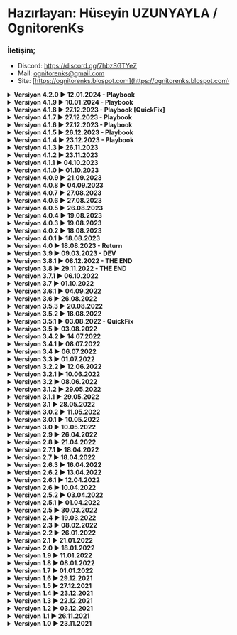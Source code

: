 #  Hazırlayan: Hüseyin UZUNYAYLA / OgnitorenKs
###  İletişim;
-   Discord: https://discord.gg/7hbzSGTYeZ
-   Mail: ognitorenks@gmail.com
-   Site: [https://ognitorenks.blospot.com](https://ognitorenks.blospot.com)

</details><details><B><summary> Versiyon 4.2.0 ►  12.01.2024 - Playbook</B></summary>

	• Playbook bölümünde yapılan değişiklikler;
		• Playbook sistem temizliği komutlarına eklemeler yapıldı. Dizin hataları giderildi
		• Edge bölümüne temizlik işlemi için yeni komutlar eklendi.
		• Winget ile uygulama yükleme komutlarındaki varsayılan uygulama komutları düzenlendi.
	• Dosya ve klasör silme komutları düzenlendi.

</details><details><B><summary> Versiyon 4.1.9 ►  10.01.2024 - Playbook</B></summary>
	
	• Playbook bölümünde yapılan değişiklikler;
		• "Optimization_Setting_13_" bölümüne hızlı başlatmayı kapatması için powercfg komutu eklendi.
		• "Explorer_Setting_31_" ayarı eklendi. Bu ayar ile temayı koyu moda alabileceksiniz.
		• "Explorer_Setting_32_" ayarı eklendi. Bu ayar ile temayı açık moda alabileceksiniz.
		• "Explorer_Setting_33_" ayarı eklendi. Başlangıç ve görev çubuğunda vurgu rengini göster ayarını aktifleştirir.
		• "Explorer_Setting_21_" bölümündeki gereksiz regedit kayıtları kaldırıldı.
		• "Performance_Edit" başlığı "Playbook_Manager" olarak değiştirildi.
		• Uygulama kaldırma komutlarına tüm kullanıcıladan sil parametresi eklendi.
		• Sistem adı değiştirme seçeneği eklendi.
		• Devmainview ile aygıt yöneticisi üzerinden düzenleme yapma seçeneği eklendi.
		• Onedrive bölümüne yeni reg kayıtları eklendi.
		• Özel güç ayarı ve duvar kağıdı değiştirme bölümü eklendi.
		• Sistem bileşeni olarak düzenlenmiş uygulamaları kaldırma seçeneği eklendi. [Uzman kullanıcılar için]
		• Edge silme komutlarında edgewebview2 silen komutlar kaldırıldı. İki bölüm tamamen ayrıldı.
		• Playbook işlemi sonrası ilk yeniden başlatmada yapılması gereken sistem temizleme işlemi otomatik hale getirildi.
		• Playbook kalıp okuma bölümü optimize edildi. Hatalar giderildi.
	• Toolbox güncelleme sisteminde yapılan değişiklikler;
		• Playbook kalıpları için harici bir güncelleme sistemi oluşturuldu.
	• "Uygulama yükleyici" bölümünde yapılan değişiklikler;
		• "All in One Runtimes" bölümünde Desktop Runtime 6.0 sürümü çıkarıldı. 8.0 sürümü eklendi.
			• Bundan sonra güncel sürüm ve bir alt sürümü yüklenecektir. Şuan 8/7 sürümleri yüklenmektedir.


</details><details><B><summary> Versiyon 4.1.8 ►  27.12.2023 - Playbook [QuickFix]</B></summary>

	• Playbook "Uyarılar ve yönlendirmeler" bölümünde işlemi kabul etmediğinizde devam etmesine neden olan sorgulama hatası giderildi. Ek önlemler eklendi

</details><details><B><summary> Versiyon 4.1.7 ►  27.12.2023 - Playbook</B></summary>

	• Playbook kalıp seçme bölümü ekran genişliği azaltıldı.
	• Deli_Petro06 ve Speyda_readyOS kalıpları entegre edildi.

</details><details><B><summary> Versiyon 4.1.6 ►  27.12.2023 - Playbook</B></summary>

	• "Sistem optimizasyonu [Playbook]" bölümündeki değişiklikler;
		• Taskbar_Settings_10/11 bölümündeki veri karışıklığı hatası giderildi.
		• Edge kaldırma komutuna yeni reg kaydı eklendi.
		• Uygulama kaldırma bölümündeki powershell optimizasyon komutlarında yaşanan sorun giderildi.

</details><details><B><summary> Versiyon 4.1.5 ►  26.12.2023 - Playbook</B></summary>

	• "Sistem optimizasyonu [Playbook]" bölümündeki değişiklikler;
		• Regedit komutları optimize edildi. 
		• Kalıp seçme bölümünde ana menüye dönüş seçeneği eklendi.
		• Svchost optimizasyon hatası giderildi.
		• Uygulama kaldırma hatası giderildi.
		• Kalıp okuma bölümündeki ön kontrol komutu kaldırıldı.
		• Edge kaldırma komutlarına yeni komutlar eklendi.
		• Bileşen yükleme bölümü ilk işlem olarak düzenlendi.
		• Görev çubuğu arama simgesini gizleme bölümü güncel sürümlere göre düzenlendi.
		• Uygulama kaldırma bölümündeki kodlar optimize edildi.
		• Bileşen silme bölümündeki kısmi çalışma sorunu giderildi.

</details><details><B><summary> Versiyon 4.1.4 ►  23.12.2023 - Playbook</B></summary>

	• "Sistem optimizasyonu [Playbook]" bölümündeki değişiklikler;
		• Tüm ayarlar yönetilebilir hale getirildi.
		• Ayarlar çeşitlendirildi.
		• Kalıp seçme ayarı eklendi.
	• Servis açma/kapatma komutları düzenlendi. Daha düzenli hale getirildi.
	• Winget indirme sistemindeki varsa eski sürümleri kaldırıp yükle parametresi kaldırıldı. Programların altyapıları genel olarak uymadığı için sorun çıkarabiliyor.
	• "___HANGAR___" başlığı altındaki yer alan işlevsel başlıklar düzenli hale getirildi. Yorum satırları arttırıldı.
		

</details><details><B><summary> Versiyon 4.1.3 ►  26.11.2023</B></summary>

	• "Hizmet Yönetimi" bölümündeki değişiklikler;
		• Wifi hizmet grubu çalışma değerleri güncellendi.
		• Hizmetleri aç/kapat yapmayı sağlayan kodlar optimize edildi. Döngü hatası giderildi.
			• Sc config komutlarına ek olarak regedit üzerinden açıp kapatmayı sağlayacak komutlar eklendi.
	• "Sistem optimizasyonu [Playbook]" bölümündeki değişiklikler;
		• Yeni mouse simgesini yükleme opsiyonel hale getirildi. Playbook.ini dosyası üzerinden kullanıcı yükleyip yüklememe durumunu ayarlayabilecek.
	• "Sistem Hakkında" bölümündeki değişiklikler;
		• DDR5 ram tip numarası eklendi.
	
</details><details><B><summary> Versiyon 4.1.2 ►  23.11.2023</B></summary>

	• "Sistem temizliği" bölümüne '%LocalAppData%' dizininde yer alan 'tw-' isimli boş klasörleri silme komutu eklendi.
	• "Hizmet Yönetimi" bölümü kontrol kodları revize edildi.
		• Hizmet gruplarını; (Kaldırılmış: Kırmızı renk █) │ (Açık: Yeşil renk♦) │ (Kapalı: Gri renk █ │ (Kısmen açık/kapalı hizmet var= Açık Mavi renk ♦) │ (Kısmen Açık/Eksik hizmet var= Kırmızı renk ♦) │ (Kısmen Açık/Eksik ve Kapalı hizmet var= Mor Renk ♦)
		• Sistem geri yükleme hizmet olarak kapatma bölümü eklendi.
	• İnternet kontrol adresleri azaltıldı.
	• İngilizce dil bölümünde iyileştirmeler yapıldı. 
	

</details><details><B><summary> Versiyon 4.1.1 ►  04.10.2023</B></summary>

	• Sistem optimizasyonu [Playbook] bölümünde düzenlemeler yapıldı. 

</details><details><B><summary> Versiyon 4.1.0 ►  01.10.2023</B></summary>

	• 'Hizmetleri Yönet' bölümüne yeni açıklayıcı bilgiler eklendi.
	• "Sistem optimizasyonu [Playbook]" bölümüne seçmeli ayarlar eklendi. Artık işlem öncesi belli başlı ayarları seçip işleme devam edebilirsiniz.
		• Ayrıca bazı hatalar giderildi. Birkaç basit ekleme ile optimizasyon arttırıldı.
	• "Uygulama yükleyici" bölümünde Winget ile uygulamaları toplu güncelleme komutunda eski sürümleri sil parametresi kaldırıldı. Uygulamaların altyapısı bu parametreye uygun değil.
	

</details><details><B><summary> Versiyon 4.0.9 ►  21.09.2023</B></summary>

	• İngilizce dil dosyasında iyileştirmeler yapıldı.
	• "Windows-Market onar" bölümünde düzenleme yapıldı.
	• "Sistem optimizasyonu [Playbook]" bölümünde düzenlemeler yapıldı.
		• Market uygulamalarını kaldırırken temel programları silmeyecek şekilde düzenlendi.
		• Uyarı ekranı sadeleştirildi. Sistem düzenlemesi hakkında bilgilendirme ve yönlendirmeler eklendi.
		• İlk onaydan sonra ikinci bir uyarı ekranı daha eklendi. Uyarı ekranını mutlaka okuyun. 
		• Sistem üzerinde yapılan değişikliklerde düzenleme yapıldı. Güncelleme bölümü optimize edildi. Hatalı komutlar düzeltildi.
	
</details><details><B><summary> Versiyon 4.0.8 ►  04.09.2023</B></summary>

	• Uygulama yükleyici bölümündeki internet kontrol bölümüne bilgi mesajı eklendi. Artık internet bağlantısı olmadığı durumlar için bilgi mesajı verip ana menüye dönecek.
	• Playbook bölümündeki bazı regedit komutları düzenlendi. 
	• Toolbox artık Win10-11 tüm sürümlerde çalışabilecek. Sınırlamalar kaldırıldı.

</details><details><B><summary> Versiyon 4.0.7 ►  27.08.2023</B></summary>

	• "Uygulama yükleyici" bölümünde çoklu seçimde "All in One Runtimes" seçiminden sonra oluşan bilgilendirme mesajındaki hata giderildi.
	• "Sistem hakkında" bölümüne Windows yönetim araçlarından alınan verilerden hata payı olabileğiyle ilgili bilgilendirici metin eklendi.
		• "Sistem hakkında" bölümünden ana menüye dönüşte silinen log kayıtlarından kaynaklı hatalı bilgilendirme mesaj sorunu giderildi.

</details><details><B><summary> Versiyon 4.0.6 ►  27.08.2023</B></summary>

	• Sistem temizleyici bölümüne olay günlüğü temizleme komutları eklendi.
	• İlk açılıştaki komut ekranında boş siyah ekran görünmemesi için OgnitorenKs Toolbox yazısı eklendi.

</details><details><B><summary> Versiyon 4.0.5 ►  26.08.2023</B></summary>

	• 7-Zip kurulum hatası giderildi. (Yapımcısı Winget sistemine eklediği kurulum setupta programfiles içine 7-Zip klasörü açamıyormuş)
	• Uygulama yükleyici bölümüne Microsoft Store ile Uygulama yükleyiciyi güncelleyin uyarısı ekledim. Ayrıca 80 numaralı işlem ile Microsoft Store'un güncelleme ekranını açmasını sağladım.
	• Varsayılan uygulama ekleme bölümündeki eksik kod hatası giderildi.
	• Uygulama yükleyici bölümüne 'PortMaster' uygulaması eklendi.

</details><details><B><summary> Versiyon 4.0.4 ►  19.08.2023</B></summary>

	• "Lisans-Kullanıcı yönetimi" bölümü ana menüye dönüşteki işlem başarılı mesajının çıkması engellendi.
	• 22H2 altı sürümlerde Toolbox'ın açılma sorunu giderildi.

</details><details><B><summary> Versiyon 4.0.3 ►  19.08.2023</B></summary>

	• Ana menü içinde yer alan X işlemli kapatma işlevi aktifleştirildi.
	• İngilizce dil desteği yeniden eklendi.
	• Sistem varsayılan dilinden toolbox dili otomatik seçilecek şekilde düzenlendi. 
	• Dil seçeneğini manuel değiştirmek için Ana menüye "Dil değiştirme" bölümü eklendi.

</details><details><B><summary> Versiyon 4.0.2 ►  18.08.2023</B></summary>

	• "Sistem hakkında" bölümünde yer alan Monitör bilgileri kaldırılmıştır. Hatalar giderildikten sonra yeniden eklenecektir.

</details><details><B><summary> Versiyon 4.0.1 ►  18.08.2023</B></summary>

	• "Sistem optimizasyonu" bölümüne Edge silme işlemi için yeni komutlar eklendi.
	• Hizmet yönetimi bölümündeki kod hatası giderildi.

</details><details><B><summary> Versiyon 4.0 ►  18.08.2023 - Return</B></summary>

	• Toolbox tamamen yeniden yazıldı. Bütün bölümleri optimize edildi.
	• Uygulama indirme listesi güncellendi. Uygulamaları tek tıkla güncelleme işlemi eklendi.
	• Hizmetleri yönet bölümünden hizmetler dışında işlemler kaldırıldı.
	• Kaldırılan bileşenler bölümü "Özellik yönetimi" bölümünde yalnızca silme komutu uygulayacak şekilde düzenlendi.
	• "PC zaman ayarları kapat" bölümü basitleştirildi.
	• "Appx - Güncelleme yükleyici" bölümü işlevselliğini kaybettiği için kaldırıldı.
	• SHA-256 karşılaştırıcı kaldırıldı. Blogspot sayfasında gelişmiş farklı bir uygulama olarak yeniden paylaşılacak.
	• "Fat32 to NTFS" bölümü çok kullanışlı olmadığı için kaldırıldı. Blogspot sayfasında konusu ve basit bir aracı paylaşılacak.
	• "Sistem hakkında" bölümü daha okunaklı ve derli toplu hale getirildi.
	• "Kayıtlı WiFi bilgileri" bölümüne bilgi bulunamadı mesajı eklendi.
	• Ping ölçer bölümüne yeni DNS adresleri eklendi.
	• İnternet kontrol komutları yeniden eklendi. Artık hata vermeyecek şekilde düzenlendi.
	• Son zamanlarda popüler olan Playbook trendini kaçırmamak için "Güncelleme sonrası temizlik" bölümü kurulu Stock Win10/11 sistemi OgnitorenKs Performans sistem yapmak için geliştirildi ve düzenlendi.
	• "Windows - Market onar" bölümüne eklemeler yapıldı.
	• "Genel temizlik" bölümü "Sistem temizliği" olarak yeniden adlandırılıp içeriği geliştirildi.
	• "Görev çubuğu özelleştirme" bölümü kaldırıldı. Hatalara neden oluyordu. Çok kullanışlı değildi.
	• "İşlem önceliği" bölümü kaldırıldı. Fazla etkili bir ayar değildi. Blogspot üzerinden ayrı bir konu ve aracı paylaşılacak.
	• Chocolatey indirme sisteminden kaldırıldı. Artık yalnızca Winget indirme sistemi kullanılacak.
	• Win10/11 22H2 sistemlerde çalışacak şekilde düzenlendi.
	• Türkçe karakter tespit kodları optimize edildi.
	• "Temizle ve kapat" bölümü yalnızca "Kapat" olarak yeniden adlandırıldı.
	• Yönetici yetkisi almak için artık Powershell kullanılacak. NSudo yalnızca TrustedInstaller ve yönetici yetkisi olmadan işlem yapılması gereken yerlerde kullanılacak.
	• Güncelleme komutları optimize edildi. Günlük 1 güncelleme sınırı kaldırıldı.
	• "All in One Runtimes" bölümü optimize edilip güncellendi.
	• 7-zip ve Jpegview gibi programlar kurulurken varsayılan olarak ayarlanacak şekilde düzenlendi.

</details><details><B><summary> Versiyon 3.9 ►  09.03.2023 - DEV</B></summary>

	• Toolbox yeniden yazılmaya başlandı.
	• Detaylı hizmet yönetimi bölümü oluşturuldu.
	• İndirme işlemleri ağırlıklı olarak Chocolatey'e üzerine aktarıldı.

</details><details><B><summary> Versiyon 3.8.1 ►  08.12.2022 - THE END</B></summary>

	• Genel olarak son düzenlemeler yapılıp, bir kaç bug giderildi.

</details><details><B><summary> Versiyon 3.8 ►  29.11.2022 - THE END</B></summary>

	• Çoklu dil desteği için altyapı oluşturuldu.
		• Dil seçimini sistem açılışınd otomatik yapmaktadır. Açıldıktan sonra bu "Dil ayarları" bölümünden değiştirilebilir.
	• Araçlar katılımsız bölümü kaldırıldı.
	• Online katılımsız bölümünden oyunlar kaldırıldı. Yeni programlar eklenerek daha düzenli hale getirildi.
	• İndirme sistemi Winget ve Chocolatey olarak düzenlendi. İndirme sistemleri arasında geçiş kaldırıldı.
		• Sistem içinde Microsoft Store ve Uygulama yükleyici (DesktopAppInstaller) olmadığında indirme bölümü çalışmayacak.
	• Toolbox loglama özelliği kaldırıldı.
	• Windows Editör bölümü kaldırıldı. Builder aracıyla farklı bir çalışma olarak düzenlenecek.
	• İnternet kontrol bölümleri kaldırıldı. Bazı sistemlerde anlamsız hatalara neden oluyordu.
	• Klasör yolunda Türkçe karakter ve boşluk tespiti için komutlar eklendi.
	• Güncellemeler artık Toolbox'ı attığınız dizin içinde yapılacak.
	• Simge hatalarını onar bölümü "Windows - Market onar" bölümüne eklendi.
	• Kaldırılamayan uygulamalar bölümü kaldırıldı. Yalnızca Win10'da çalışıyordu.
	• Toolbox ayarları bölümü kaldırıdlı.
	• Güncelleme sonrası temizlik bölümü düzenlendi.
	• Hizmet yönetimi bölümündeki kontrol komutları düzenlendi. Olası hata mesajları önlendi. Hatasız içerik kontrol ayarları yapıldı.
	• Hizmet yönetimi bölümüne ilk açılışta yedekleme komutları eklendi.

</details><details><B><summary> Versiyon 3.7.1 ►  06.10.2022</B></summary>

	• Kaldırılamayan uygulamalar bölümünde Python komutları düzenlendi.
	• Katılımsız program / ayar ekle > klavye - mouse optimizasyonu bölümündeki kod hatası giderildi.

</details><details><B><summary> Versiyon 3.7 ►  01.10.2022</B></summary>

	• x64 sistem uyarısı eklendi.
	• Yönetici yetki uyarısı kaldırıldı. Düzenlenen komutlar ile doğrudan yönetici yetkisi alınacak.
	• Dağınık tarih verileri optimize edildi.
	• Zip dosyalarını ayıklamak için 7-zip eklendi. Yer yer Powershell ile çıkarma komutları uygulanmakta.
	• Dosya kontrol sistemi geliştirildi.
	• Toolbox oto güncelleme komutları optimize edildi.
	• Ana menü içindeki gereksiz yönlendirme mesajları kaldırıldı.
	• Lisans yönetimi bölümünde 'slmgr /ipk' komutları düzenlendi. Ana menü yönlendirme bölümüne alındı. Ayrı başlık silindi.
	• Hizmet yönetimi bölümü kodları toparlandı. Karmaşık durduğu için okunaklığını azaltmaktaydı.
	• Internet kontrol adresi Links.txt dosyası içine eklendi. Olası internet yok sorununa hızlı çözüm üretmek için bu şekilde düzenledim.
	• SHA 256 Hash karşılaştırıcı bölümünde büyük küçük harflerden kaynaklı oluşan uyumsuzluk sorunu giderildi.
	• Kullanıcı hesap yönetimi bölümündeki komutlar toparlandı.
	• Hizmet Yönetimi > Akış hizmeti bölümüne 'Kaliteli Windows Ses Deneyimi hizmeti' eklendi.
	• Hizmet Yönetimi bölümü yeniden düzenlendi. Menü genişletildi.
		• Disk birleştirme hizmeti eklendi.
		• Optimizasyon bölümü buraya eklendi.
			• Oyun Modu eklendi.
		• Özellikler bölümü eklendi
			• Paint
			• Wordpad
			• Notepad
			• Adım Kaydedici
			• Powershell-ISE
			• Matematik ifade tanıyıcı
			• Windows Media Player
			• Internet Explorer
			• Linux için altyapı
			• Net Framework 3.5
			• Net Framework 4.5
			• DirectPlay
			• CompactOs ►"Windows 10/11 Edit bölümünden taşındı"
			• Eski Fotoğraf Görüntüleyici ► "Windows 10/11 Edit bölümünden taşındı"
			• Eski Alt + Tab ► "Windows 10/11 Edit bölümünden taşındı"
			• Güncellemeleri 2050'ye ertele ► "Windows 10/11 Edit bölümünden taşındı"
		• Sağ-tık Yönetici bölümü eklendi. ► "Windows 10/11 Edit bölümündeki ilgili ayarlar buraya eklendi"
			• Sahiplik Al
			• Yönet
			• Çalıştırma Seçenekleri
			• Terminal (Win11)
			• Eski Menü (Win11)
	• PC Temizle bölümünde System32 Temp klasörü içinde '.tmp' isimli boş klasörleri silme komutu eklendi.
	• Güncelleme sonrası temizlik bölümünde Python yüklenmeme hatası giderildi.
	• 'PC Temizle' bölümü 'Genel Temizlik' olarak değiştirildi.
	• 'İnternet önbelliğini temizle', 'Genel Temizlik' bölümüne eklendi.
	• Optimizasyon bölümünde yer alan 'İşlem Önceliği' ana menüye alındı.
	• 'Kullanıcı Hesap Yönetimi' ve 'Lisans Yönetimi' tek bir başlıkta toplandı: 'Hesap ve Lisans Yönetimi'
	• Windows 10/11 Edit bölümünlerinde yer alan içeriklerin büyük kısmı 'Hizmet yönetimi' bölümüne aktarıldı.
		• Windows 10/11 Edit alanı 'Görev çubuğu yöneticisi' olarak değiştirildi.
		• Simge değiştir bölümü stabil bir çalışma düzeni göstermediği için kaldırıldı.
		• Windows 11 Edit > Taskbar Boyut ve Taskbar Konumu 22H2'de çalışmadığı için kaldırıldı.
	• Güncelleme sonrası temizlik bölümünde uygulanan regedit kayıtlarına yedekleme sistemi getirildi.
	• Renklendirme komutu tek parça haline getirildi.
	• 'Windows Editör' dosya kontrol sistemi konu başından alındı ve ilgili başlıklara eklendi.
		• 'Hyper-V / gpedit.msc ekle' bölümleri kaldırıldı.
		• İmaj topla bölümündeki Mount yol hatası giderildi.
	• Kullanıcı değişken atama bölümlerindeki kod karmaşıklığını önlemek için 'MobileValue' fonksiyonu oluşturuldu.
	• 'Windows Editör' > İmaj toplama bölümüne Powershell ve Dism ile toplama seçenekleri eklendi. 
		•Settings.ini üzerinden düzenlenecek şekilde ayarlama yapıldı.
	• Extra\UpdateAfter.bat dosyası içindeki komutları OgnitorenKs.Toolbox.bat 'UpdateAfter' bölümüne eklendi.

</details><details><B><summary> Versiyon 3.6.1 ►  04.09.2022</B></summary>

	• Performans Optimizasyonu > Nihai Performans güç seçeneği bölümünün durumunu gösteren komutdaki hata giderildi.
	• Windows Edit > Katılımsız Program / Ayar Ekle > Masaüstüne dosya ekle bölümüne dosyalarınızı ekleyeceğiniz klasör dizini açılacak şekilde ayarlandı.
		• Dosyalarınızı açılan klasör penceresinin içine attıktan sonra herhangi bir tuşlama yaparak işleme devam edecebileceksiniz.
	• Windows Edit > Katılımsız Program / Ayar Ekle > Katılmsız dosya içine sonradan chocolatey sisteminden ve offline programların nasıl ekleneceğine dair bilgi mesajları eklendi.
		• Görev Zamanlayıcı optimizasyonu
		• Animasyon efektlerini kapat
		• Yeni mouse simgesi
		• Klavye-Mouse Optimizasyonu eklendi.
	• Performans Optimizasyonu > İnternet optimizasyon, AMD - Nvidia ekran kartı optimizasyonu, Genel optimizasyon bölümleri kaldırıldı.
		• Tam olarak istenileni veremediği için bu bölümleri kaldırdım. Genel optimizasyon bölümü 'Güncelleme sonrası Temizlik' ile benzer olduğu için kaldırıldı.
	• Temizle ve kapat bölümündeki komut hatası giderildi.
	• Kaldırılamayan uygulamalar bölümünde Python Chocolatey sisteminden yüklenecek şekilde düzenlendi.
	• Uygulama ve Araç indirme bölümleri aktif indirme sistemini göstermesi için eklemeler yapıldı.
		• Hızlı değişim için Toolbox Ayarlarına yönlendirme bölümü eklendi.
	• Araç yükleme > Geforce Experience eklendi
	• Hizmetleri Yönet > Tanı ilkesi hizmeti eklendi. İçerisinde program uyumluluk hizmeti de bulunmaktadır.
	• Hizmetleri Yönet > Hızlı kullanıcı değiştir bölümüne döngü komutunda eksik parametre eklendi.
	• Windows 10/11 Edit > Gpedit.msc bölümündeki gereksiz komutlar kaldırıldı.
	• Chocolatey yedek indirme sistemi olarak ayarlandı.
	• Windows Edit > Katılımsız Program / Ayar Ekle > 'Katılımsız dosyası oluştur' bölümünde 'Start.bat' kaldırıldı.
		• Katilimsiz.bat yönetici yetki alma komutları değiştirildi.
		• Daha önceden bu bölümde katılmsız hazırlayıcı yapıp yedekleyenler yeniden düzenleme yapmalıdır.
	• "Toolbox Ayarları" bölümü "Toolbox Ayarları - İletişim" olarak düzenlendi.
		• Menü içinde iletişim ve site bölümleri sade hale getirildi.
	• Windows 10 Edit > Simge değiştir bölümünde bazı durumlarda değiştirme işleminin yapılamadığı uyarı yapıldı.
		• Bu tarz bir sorunda manuel olarak bu dosyaları değiştirmek isterseniz "Simge değiştirme konusu" eklendi.
	• Windows 10 Edit > Gpedit.msc bölümü kaldırıldı. Son güncellemelerde yükleme işleme rağmen aktif olmuyordu.
	• Kullanım deneyimini arttırmak için Sağ üstten kapatılacak şekilde düzenlenmiş bölümlere X tuşu kapat olarak eklendi.
	
</details><details><B><summary> Versiyon 3.6 ►  26.08.2022</B></summary>

	• Windows Düzenleme > 'Katılımsız Program / Ayar Ekle' bölümü eklendi.
		• Düzenleme yapacağınız imajların ilk açılış ekranına katılımsız kurulum ekleyebileceksiniz.
		• İçerisindeki programlar temel olarak ihtiyaç duyulabilecek programlardan seçilmiştir.
		• Toolbox ekle bu bölüme eklendi. Hatalar giderildi.
	• Performans Optimizasyonu > Ognitorenks Güç seçeneği kaldırıldı. 
		• Yerine Nihai performans ekle getirildi.
	• Windows Düzenleme > Menülere uyarı mesajları eklendi.
	
</details><details><B><summary> Versiyon 3.5.3 ►  20.08.2022</B></summary>

	• Toolbox, internet kontrol durumunu kapatacak ayarlama yapıldı.
		• Bazı durumlarda internet olmasına rağmen bağlantı olmadığına dair uyarı verdiği için eklendi.
	• Chocolatey ana indirme sistemi olarak tanımlandı. İlk açılışta yüklü değilse kurulum işlemini gerçekleştirecektir.
		• Chocolatey'i doğrudan varsayılan indirici olarak seçmemin sebebi olası indirme hatalarını en aza indirmektir.
		• Benim hazırladığım indirme sistemini kullanmak isteyenler toolbox ayarlarından değiştirebilir.
		• Chocolatey indirme sistemine dahil olmayan uygulamaları belirtmek için menü de yanlarına 'ø' sembolü eklendi.
	• 'Uygulama İndir' bölümüne eklenler;
		• Node.JS
		• Unity.Hub
	• Windows Düzenleme > 'OgnitorenKs Toolbox ekle' bölümü eklendi. İmaja toolbox'ı zahmetsiz bir şekilde entegre edebilirsiniz.
	• Windows Düzenleme > Program çakışmalarını önlemek için bazı işlemlerde uyarı mesajı eklendi.
	
</details><details><B><summary> Versiyon 3.5.2 ►  18.08.2022</B></summary>

	• Hizmetleri Yönet > Windows Search bölümüne yeni paramatre eklendi.
		• Ayarlar > Gelişmiş arama dizin oluşturma hatası giderildi.
	• Windows Editör bölümünün açıldığı gibi kapanmasına neden olan hata giderildi.
	• Ana menüye tarih bilgisi eklendi.
	• Discord sessiz kurulum sonrası uygulamanın açılmama hatası giderildi.
	
</details><details><B><summary> Versiyon 3.5.1 ►  03.08.2022 - QuickFix</B></summary>

	• Uygulama indir bölümündeki kapanma sorunu giderildi.
	
</details><details><B><summary> Versiyon 3.5   ►  03.08.2022</B></summary>

	• Güncelleme sonrası temizlik bölümüne yeni parametreler eklendi. EdgeWebView2 engelleme parametresi kaldırıldı.
	• PowerChoice (Güç Seçenekleri) kaldırıldı.
	• Hizmetleri Yönet > Çoklu seçim özelliği eklendi.
	• Hizmetleri Yönet > Xbox bölümünde Teslimat optimizasyonu hizmetinin kapanmama sorunu giderildi.
	• Hizmetleri Yönet > Hyper-V hizmeti kaaptılmasına rağmen açık görünmesine neden olan hata giderildi.
	• Hizmetleri Yönet > Uçak modu hizmetinin Windows 11 ile alakalı kontrol komutları optimize edildi.
	• Hizmetleri Yönet > Uzak masaüstü/Akış/Ağ hizmetleri ayrı işlemler haline getirildi.
	• Hizmetleri Yönet > Miracast hizmeti bölümüne Ayarlar/Cihazlar kısmıyla ilgili uyarı mesajı eklendi.
	• Sistem tespitiyle alakalı komutlar optimize edildi.
	• Optimizasyon bölümündeki yönlendirme hatası giderildi.
	• Windows 10/11 Edit > Alt + Tab [Eski/Yeni] bölümü eklendi.
	• Windows 10/11 Edit > Eski Windows Fotoğraf Görüntüleyici [Ekle/Kaldır] bölümü eklendi.
	• Windows 10/11 Edit > Sağ-Tık Yönet bölümü eklendi
	• Windows 11 Edit > 'Taskbar Boyut' ve 'Taskbar Konumu' bölümlerine 22H2 sistemle ilgili uyarı mesajları eklendi.
	• Windows 10 Edit > Microsoft Store Kaldır bölümünden Runtime Broker hizmeti kaldırıldı. Başlat menüsü ve ayarlarda sorun çıkarıyordu.
	• Performans Optimizasyonu > OgnitorenKs Güç seçeneği bölümü eklendi.
	• Uygulama Yükleyici > All In One Runtimes bölümüne tekli yüklemeler için menü bölümü oluşturuldu.
		• 1M tuşlayarak bu menüye ulabilirsiniz. 1M ile yapacağınız işlemde diğer çoklu seçmeler iptal olur.
		• All In One Runtimes bölümünü toplu kurmak istiyorsanız yalnızca 1 tuşlamanız gerekmektedir.

</details><details><B><summary> Versiyon 3.4.2 ►  14.07.2022</B></summary>

	• Kaldırılamayan Uygulamalar bölümü Windows 11'de çalışmadığı için uyarı mesajı eklendi.
		• İşlem yapılamayacağı için Windows 11'de Python kurulması engellendi.
	• Güncelleme sonrası bölümde de 'Kaldırılamayan Uygulamalar' bölümüyle ilgili parametler Windows 10'a özel hale getirildi.
	• Windows Edit > Setup Edit bölümünde ilk girişte loglama kaydında oluşan hata parametresi kaldırıldı.
	• Windows Edit > Setup Edit bölümünde regedit kayıtları düzenlendi.
	• Windows Edit > Çoklu Seçimlerde kapanma sorunu giderildi.
	• Hizmetleri Yönet > Sistem geri yükleme bölümünde volsnap hizmeti kaldırıldı.
	• Hizmetleri Yönet > Bitlocker hizmeti bölümünden fvevol hizmeti kaldırıldı.

</details><details><B><summary> Versiyon 3.4.1 ►  08.07.2022</B></summary>

	• Windows 10/11 Edit > Telemetri/Reklam engelli hosts ekle bölümünde veri kaybını önlemek için mevcut dosya hosts.bak olarak değiştirilmesi için komutlar eklendi.
		• [quanqx]'a geri bildirimi için teşekkür ederim.
	• Araç Yükleyici > GPU-Z indirme hatası giderildi.
	• Araç Yükleyici > FurMark indirme hatası giderildi.
	• Araç Yükleyici > NVCleanstall indirme hatası giderildi.
	• Uygulama Yükleyici > Gimp indirme hatası giderildi.

</details><details><B><summary> Versiyon 3.4   ►  06.07.2022</B></summary>

	• Araç Yükleyici > Snappy Driver Installer eklendi
	• Araç Yükleyici > Spotify Adblocker eklendi.
	• Araç Yükleyici > NTLite katılımsız kurulum parametresindeki komut hatası giderildi.
	• Araç Yükleyici > VMWare sanal makine programı kurulum sorunlarından dolayı kaldırıldı.
	• Kaldırılamayan Uygulamalar > Kamera Barkod Tarayıcı durumunu gösteren bölümdeki komut hatası giderildi.
	• Kaldırılamayan Uygulamalar > Microsoft Edge kaldırıldı. Silinince bağlı market uygulamaları sorun çıkarıyor. Örnek; Instagram.
	• Zaman Ayarlı PC Kapat bölümünde 'İptal Et' bölümü otomatik kapatma işlemi var veya uygulanırsa çıkacak şekilde düzenlendi.
	• Microsoft Store kaldırma bölümüne Runtime Broken hizmetini kapatma parametreleri eklendi.
	• Hizmetleri Yönet > Fax hizmetini aç/kapat bölümü eklendi.
	• Hizmetleri Yönet > Yazı Tipi Önbellek hizmetini aç/kapat bölümü eklendi.
	• Hizmetleri Yönet > Hızlı Kullanıcı Değiştirme hizmetini aç/kapat bölümü eklendi.
	• Hizmetleri Yönet > Sistem Geri Yükleme hizmetindeki komut hatası giderildi.
	• Windows 10/11 Edit > Telemetri/Reklam engelli hosts dosyası ekle bölümü getirildi.

</details><details><B><summary> Versiyon 3.3   ►  01.07.2022</B></summary>

	• Chocolatey indirme sistemi alternatif olarak eklendi.
	  • Varsayılan olarak kapalı gelir. Toolbox ayarlarından açılıp, kapatılabilir.
	  • İndirme işlemlerinin hangi istemci üzerinden yapıldığının anlaşılması için [Chocolatey] / [Wget] yazısı yerleştirildi.
	  • All in One Runtimes | Wemod | ISLC | ByClickDownloader | Hibit Uninstaller | Wise Care 365 | Oyunlar | Spotify işlemleri Chocolatey seçilse dahi Wget üzerinden yapılacaktır.
	• NSudo kontrol bölümünde indirme komutu düzenlendi.
	• Internet bağlantı kontrol komutları düzenlendi.
	  • 'www.bing.com' adresi yerine 'google.com' kullanıldı.
	• All in One Runtimes bölümünde '.Net Desktop Runtime 5' sürümü yerine 6 sürümü eklendi.
	• Windows Edit > Regedit Yükle bölümündeki kayıtların isimleri değiştirildi. Detaylar Github Proje sayfasında
	• Windows Edit > ESD to WIM bölümündeki komut hatası giderildi. 
	• Optimizer bölümünde sorun yaratacak bölümlere uyarı mesajları eklendi.
	• Optimizer bölümünde İşlemci Optimizasyonu bölümü kaldırıldı.
	• Optimizer bölümüne Aygıt Optimizasyonu eklendi.
	• Hizmet Yönetimi > Sistem Geri Yükleme bölümüne ekleme yapıldı.
	• Optimizer bölümünde işlem ve yönlendirmelerin daha rahat anlaşılması için yorum satırları eklendi.
	• Optimizer bölümünde Oyun İşlem Önceliği kaldırıldı.
	• Optimizer bölümüne 'Uygulama İşlem Önceliği Düzenleme' bölümü eklendi.
	• Hizmet Yönetimi > Uzak masaüstü, Akış ve ağ bölümüne yeni eklemeler yapıldı.
	• PC yönetimi için gerekli araçlar 'Araç Yükleyici' bölümü oluşturulup eklendi.
	  • Eklenen programlar;
	    • NTLite
	    • Dism++
	    • Rufus
	    • Aida64
	    • CPU-Z
	    • GPU-Z
	    • HW Info
	    • CrystalDiskInfo
	    • HD Sentinel
	    • Core Temp
	    • CrystalDiskMark
	    • Prime95
	    • OCCT
	    • FurMark
	    • Virtual Box
	    • VMWare
	    • GreenFish
	    • Thumbico
	    • Quick Any 2 Ico
	    • Resource Hacker
	    • NSudo
	    • Explorer++
	    • Display Driver Uninstaller
	    • Nvidia Profile Inspector
	    • RadeonMod
	    • Radeon Software Slimmer
	    • NVCleanstall

</details><details><B><summary> Versiyon 3.2.2 ►  12.06.2022</B></summary>

	• Hizmet Yönetimi > Xbox hizmeti için üst düzey yetki kaldırıldı.
	• Hizmet Yönetimi > Hyper-V'nin Home sürümlerine kurulmasını sağlayan komutlar kaldırıldı. 
	  • Pro sürüm için aç/kapat olacak şekilde düzenlendi.
	• Windows 10 Edit > Simge değiştir bölümündeki komut hatası giderildi.
	• Desktop Runtime 6 sürümü AIO bölümünden kaldırıldı.

</details><details><B><summary> Versiyon 3.2.1 ►  10.06.2022</B></summary>

	• Hizmet Yönetimi > Xbox hizmeti için üst düzey yetki verildi.
	
</details><details><B><summary> Versiyon 3.2   ►  08.06.2022</B></summary>

	• Online Katılımsız bölümündeki değişiklikler;
	  • Recuva kaldırıldı
	  • AOEMI Partition kaldırıldı
	  • Folder2ISO kaldırıldı
	  • SSDBooster kaldırıldı
	  • Stremio kaldırıldı [Yükleme işlemi gerçekleşmiyordu]
	  • Stellarium kaldırıldı 
	  • ProcessHacker2 kaldırıldı
	  • Cheat Engine kaldırıldı [Yükleme işleminde birden fazla programı izin almadan kurduğu için]
	  • Phycharm kaldırıldı 
	  • HandBrake eklendi
	  • Spotify eklendi
	  • Diğer bölümündeki bazı programlar gruplandırıldı.
	• Setup bölümünde Windows 10 ve 11 dosyaları birleştirildi.
	  • İşlem sonunda driver ve imaj toplanmasıyla ilgili kullanıcı yönlendirme soruları eklendi.
	• Hizmet Yönetimi > Wifi hizmeti bölümündeki komut hatası giderildi. 
	• Log kayıtları düzenlendi.
	• İnternet önbelliği temizle bölümü eklendi.
	• İndirme bölümünde indirilen programların isimlerini göstermesi için düzenleme yapıldı.
	• Gimp indirme linkindeki sorun giderildi.
	• Windows Editör > Hyper-V bölümündeki yönlendirme hatası giderildi.
	• Windows Editör > Katılımsız Program/Ayar Ekle kaldırıldı.
	  • Güncelleme, hata giderme durumlarını sürekli takip edemediğim için kaldırdım.

</details><details><B><summary> Versiyon 3.1.2 ►  29.05.2022</B></summary>

	• Optimizasyon aracındaki NVIDA ekran kartı bölümündeki yedekleme hatası giderildi.
 	• Kaldırılamayan uygulamalar bölümünde Python yükleme ekranı düzeltildi.

</details><details><B><summary> Versiyon 3.1.1 ►  29.05.2022</B></summary>

	• Güncelleme sonrası bölümündeki bazı uygulama kaldırma komutları iptal edildi.

</details><details><B><summary> Versiyon 3.1   ►  28.05.2022</B></summary>

	• Windows Store Onar bölümüne yeni paremetreler eklendi.
	• Windows Editör > Setup düzenleme > Setup dosyaları yenilendi. 
	• 10 ve 11 sistemler için özel düzenlemeler yapıldı.
	• İndirme bölümünde 45 - 46 numaralı işlem hataları giderildi.
	• JpegView uygulaması indirme bölümüne eklendi.
	• Revo Uninstaller indirme bölümüne eklendi.
	• Hash-256 kontrol aracı eklendi.
	• Kaldırılamayan Uygulamalar bölümü eklendi.
	• Microsoft'un kaldırılasını engellendiği bazı uygulamaları silmenizi sağlar.
	• Performans Optimizasyonu bölümü eklendi.
	• Benim ve büyük çoğunluğuyla Denizlili'nin hazırladığı optimizasyon araçları düzenlenerek hazırlandı.
	• Ayarlar değiştirilmeden önce regedit kayıtları yedeklenir. Yapılan işlemi varsayılan haline getirebilirsiniz.
	• Güncelleme sonrası temizlik bölümünde kaldırılmayan uygulamaları silmesi için komutlar eklendi.
	• Bu bölümün sorunsuz çalışması için sisteme Python kurulması gerekmektedir. Yüklü değil ise katılımsız yükleyecektir.
	• Bazı regedit kayıtları düzenlendi.

</details><details><B><summary> Versiyon 3.0.2 ►  11.05.2022</B></summary>

	• Simge hatalarını onar bölümü yeniden eklendi. [Legnica'nın isteğiyle]

</details><details><B><summary> Versiyon 3.0.1 ►  10.05.2022</B></summary>

	• Windows Editör > Setup Edit bölümündeki hata giderildi.
	• Windows Editör > Regedit Topla bölümündeki komut hatası giderildi.
	• PC Temizle bölümü yeniden eklendi. [Joker'in isteğiyle yeniden eklendi.]
	• Temizle ve Kapat bölümündeki hata giderildi. [CadyMeow'a geri bildirimi için teşekkür ederim]

</details><details><B><summary> Versiyon 3.0   ►  10.05.2022</B></summary>

	• 'Update.ini' dosyası 'Settings.ini' olarak değiştirildi.
	•  Admin yetkili girişi manuel ve otomatik olarak ayarlanması için Settings.ini dosyasına yönetim bölümü eklendi.
	• 'Logss' fonksiyonu 'LogSave' olarak değiştirildi.
	•  Gereksiz komutlar ayıklandı.
	•  Toolbox karekter takımı 'UTF-8' ile yeniden düzenlendi.
	•  İndirme komutları optimize edildi.
	•  'Icon Fix' ve 'PC Temizle' seçenekleri kaldırıldı.
		•  İçerisinde yer alan sistem onarma komutları 'Windows - Market onar' bölümüne ilave edildi.
	•  PotPlayer indirme bölümüne eklendi.
	•  EagleGet indirme bölümüne yeniden eklendi.
	•  Google Chrome / Brave / Edge tarayıcı eklentileri Settings.ini dosyasına eklendi. 
		•  Bu bölüme ekleme yapıp çıkarabilirsiniz. Dilerseniz eklentilerin yüklenmesini devre dışı bırakabilirsiniz.
	•  İnternet kontrolü için yönlendirme sitesi www.bing.com olarak ayarlandı.
	•  İndirme bölümü ayrı bir menü haline getirilip, programlar gruplandırıldı.
	•  Ana menü tasarımı tamamen değiştirildi.
	•  Windows Editör bölümünden Appx ve Dism Update seçenekleri birleştirilerek ana menüye eklendi.
	•  PowerChoice Toolbox içine 'Güç Seçenekleri' olarak eklendi. Dileyenler masaüstündeki kısayolunu silebilir.
	•  AIO runtimes Net Framework 3.5 / 4.5 ve DirectPlay kontrol bölümündeki kod hatası düzeltildi.
	•  Toolbox Ayarlar bölümü oluşturuldu. Buradan Toolbox üzerinde bazı özellikleri değiştirebilirsiniz.
	•  Log kayıt sistemi geliştirildi. Mevcut hatalar giderildi.
	•  PowerRun yazılımı yerine NSudo eklendi.
	•  İşlem tamamlandı ekranı oluşturuldu. [Archley'e desteği için teşekkür ederim.]
	•  Otomatik güncelleme sistemi yeni güncellemeyi tespit ettiğinde sürümler hakkında bilgi vererek işleme devam edecek şekilde düzenlendi.
	•  OgnitorenKs Toolbox kısayol simgesi yönetici çalışacak şekilde ayarlandı. [Finch'e desteği için teşekkür ederim]
	•  Windows Editör > Genel bir optimizasyon çalışması yapıldı. Gereksiz komutlar kaldırılıp daha düzenli hale getirildi.
	•  Windows Editör > İmaj toplama bölümündeki Dism komutu Powershell komutuyla değiştirildi.
	•  Windows Editör > ESD dosyasından dolayı işlem hatalarını önlemek için uyarı sistemi eklendi.
	•  Windows Editör > ISO hazırlama bölümüne oscdimg.exe dosya kontrolü eklendi.
	•  Windows Update dosyası güncellemelerde oluşan sorunları önleme için güncelleme öncesi indirilecek şekilde düzenlendi. Extra klasöründen silindi.
	•  Tüm çalışmalar üzerinden yapılan düzenlemelerden sonra Toolbox içerisinden 1000 civarında satır gereksiz komut silinmiştir.

</details><details><B><summary> Versiyon 2.9   ►  26.04.2022</B></summary>

	• Hizmetler Yönetimi > Dokunmatik servis bölümünde Windows 10 / 11 için ayrı servis bölümleri oluşturuldu.
	• Hizmetler Yönetimi > Hizmetlerin durumu hakkında bilgi alırken olası hata mesajlarının engellenmesi için yeni parametreler eklendi.
	• Simge önbelleğini temizle bölümünde hatalı komutlar düzeltildi.
	• Otomatik güncelleme sistemi düzenlendi. Güncelleştirme işlemi gün içinde tek bir kez kontrol edilecek şekilde düzenlendi.
	• Any Video Converter yazılımı kaldırıldı.
  		 	  • [YMuratK] tavsiyesiyle FileConverter programı eklendi.
	• Toolbox İngilizce > Hizmetleri yönet bölümündeki dil hatası giderildi.
	
</details><details><B><summary> Versiyon 2.8   ►  21.04.2022</B></summary>

	• Icon fix bölümüne yeni parametreler eklendi.
	• Icon fix bölümü "Simge Önbelleğini Temizle" olarak değiştirildi.
	• Hizmet Yönetimi > Hizmetlerin durumunu gösteren paneldeki komutlar yenilendi. Tek bir servisin açık kalması halinde ayar
 	• Hizmet Yönetimi > Bellek sıkıştma hizmetindeki komutlar düzenlendi.
 	• Hizmet Yönetimi > Hizmet kontrol bölümüdeki komutlar yenilendi. Kapsamlı şekilde hizmetleri tarayıp durumunu yansıtacak şekilde ayarlamalar yapıldı.
 	• OperaGX indirme bölümüne eklendi. 
 	• AnyDesk uygulaması, Teamviewer altına alındı.
 	• Windows Editör > Dism Update Online bölümünde güncelleme yükleme sonrası gelen restart sorgusu kaldırıldı.

</details><details><B><summary> Versiyon 2.7.1 ►  18.04.2022</B></summary>

	• Icon Fix bölümüne Search App önbelliğini temizleyen komutlar eklendi. Bu komut ile arama bölümünde oluşan simge hataları giderilebilecek
	• Bu konuda tüm çözüm önerilerini deneyip çözümü bulan; "Legnica" ya teşekkür ederim.
	• Ayrıca; Yağız Murat Köse | Kaan Beyhan | Uğur 'a teşekkür ederim. 
 	• AnyDesk uygulaması toolbox'a eklendi.
	• Windows Editör > Dism Update Online bölümünde güncelleme sonrası restart sorgusunu iptal etmek için parametre eklendi.
	
</details><details><B><summary> Versiyon 2.7   ►  18.04.2022</B></summary>

	• Hizmetleri Yönet > Windows Media Player yaşanan sorunlardan dolayı kaldırıldı.
	• Toolbox oto güncelleme sistemi getirildi. Bu özelliği OgnitorenKs.Toolbox klasörü içinde yer alan Update.ini'den kapatabilirsiniz.
	• Links.bat dosyası Links.txt olarak değiştirildi. Güncelleme işlemini hızlıca gerçekleştirmek için.
	• PowerChoice simgesi değiştirildi.

</details><details><B><summary> Versiyon 2.6.3 ►  16.04.2022</B></summary>

	• Windows Editör > 24 - Katılımsız Program/Ayar ekle [Offline] bölümü kaldırıldı.
	• [Online] bölümü içindeki tüm komutlar yenilendi. Toolbox içindeki tüm programlar eklendi.
 	• Masaüstüne dosya ekle bölümünü çalıştırdığınızda klasör penceresi otomatik açılacak şekilde ayarlandı.
 	• Bilgilendirici mesajlar katılımsız aracın her bölümüne yerleştirildi.
 	• Performans ile alakalı ayarlar tek bir bölümde toplandı.
	• Link sistemindeki bazı isimlerde değişiklik yapıldı. Bundan dolayı sorun yaşamamak için mutlaka toolbox'ı güncelleyin.
	• Wget yazılmı güncellendi.
	• Toolbox İngilizce ve 8.1 sürümlerine yeni toolbox simgesi eklendi.
	• Güncelleme sonrası temizlik bölümünden teslimat optimizasyonuyla alakalı bölüm çıkarıldı. Hataya sebep oluyordu.
	• Windows App Boss uygulaması kaldırıldı. Program çok uzun zamandır güncelleme almıyordu. Bu uygulama yerine Hibit Uninstaller kullanabilirsiniz.
	• Reiconcache yazılımı toolbox'tan kaldırıldı.
	• ISLC yazılımı indir - kur şeklinde düzenlendi.
	• Hizmet Yönetimi > Xbox bölümüne kısayol engelleyici parametre eklendi.
	• Hizmet Yönetimi > Windows Media player bölümüne yeni parametre eklendi.

</details><details><B><summary> Versiyon 2.6.2 ►  13.04.2022</B></summary>

	• Güncelleme sonrası temizlik bölümündeki hata giderildi.
	• Toolbox İngilizce sürümü Türkçe sürümü ile senkronize gelişecek şekilde yeniden düzenlendi.
	• Windows 8.1 Toolbox sürümü için Güncelleme ve katılımsız kurulum araçları eklendi.
	• Github'daki proje tek bir bölümde toplandı. TR / ENG / 8.1 sürüm dosya ve katılımsız araçları tek bir yerden sunulanacak.
	• İniglizce Toolbox hakkında detayları öğrenmek için "Google Translate" kullanılması gerekmektedir.
	• Güncelleştirme sonrası temizlik bölümündeki hizmetler "Extra\Update.After.bat" dosyasından toplandı.
	• PowerRun yazılımıyla tek bir işlem yapmak için tek bir .bat dosyasında topladım. 

</details><details><B><summary> Versiyon 2.6.1 ►  12.04.2022</B></summary>

	• Hizmetleri Yönet > Hizmetlerin açık veya kapalı olma durumları menü içinde belirtildi.
	• Hizmetleri Yönet > Baskı hizmetini aç kapat kaldırıldı.
	• Hizmetleri Yönet > Ip yardımcı bölümündeki yönlendirme hatası giderildi. 
	• Hizmetleri Yönet > Radyo ve uçak modu hizmeti bölümünde Windows 10 sistemlerdeki kapanma hatası giderildi.
	• Hizmetleri Yönet > Windows Search yönlendirme hatası giderildi.
	• Hizmetleri Yönet > Hyper - V kapat bölümündeki komut hatası giderildi.
	• PowerRun yazılımının yeninden indirme bölümünde yer alan komut hatası giderildi.
	• Hizmetleri Yönet bölümünde fazla işlem yapılınca antivirüs programı PowerRun yazılımdan huylanabiliyor.

</details><details><B><summary> Versiyon 2.6   ►  10.04.2022</B></summary>

	• Ana menüde ve bazı iç bölümlerde farklı bölümlere açılan kısımlar için ifadeler yerleştirildi.
	• Menü bölümlerine [M] / Uygulama olarak açılan bölüme [APP] / ayrı pencere olarak açılacak bölüme [*] işareti bıraktım
		• "quanqx"a önerisi için teşekkür ediyorum.
	• Toolbox'ın bazı bölümlerinde yer alan linkler karmaşıklığı azaltmak için Links.bat dosyasına eklendi.
		• Links.bat / Setup.zip / ICO.zip dosyalarını drive linkleridir.
	• Güncelleme sonrası temizlik bölümnde Defender klasör artıklarını silme komutlarındaki parametre hatası giderildi.
	• "Hizmetleri yönet" > "GPU optimizasyon" bölümü kaldırıldı.
		• Bu tarz optimizasyonların GPU uygulamaları üzerinden kullanıcının kendi isteklerine göre düzenlemesini daha sağlıklı bulduğum için kaldırdım.
	• All in One Runtimes bölümündeki eski sürümleri kaldırmaya yarayan komutlar kaldırıldı. Yeniden yüklemelerde hataya sebep oluyordu.
		• Net Framework 3.5 / 4.5 / DirectPlay bölümleri önce kontrol edilip, yüklü olmaması durumunda komutlar çalışıp yükleme işlemini gerçekleştirecek.
		• All in One Runtimes yükleme bölümü arayüzü düzenlendi.
	• Toolbox simgesi değiştirildi.
	• Windows 10 Edit > Microsoft Store kaldırma bölümüne uyarı mesajı eklendi.
	• Hizmet yönetimi > "Radyo ve Uçak modu hizmeti" bölümü için Windows 11 kısıtlaması getirildi.
		• Bu servis kapatılınca ağ simgesi kaybolduğu için kısıtlama getirildi.
	• Sistem hakkında > Tarih ve saat bilgisi eklendi. (Archley'e katkısından ötürü teşekkür ederim.)
	• Hizmetleri Yönet > Telefon hizmeti bölümünde kapanma durumunda bluetooth hizmetlerinin kapatılması engellendi.
	• Hizmetleri Yönet > Hyper-V bölümünün işlem öncelikleri değiştirildi. Hyper-V bölümündeki bazı Dism komutları iptal edildi.
	• Windows Editör > Yeni Simgeleri yükle bölümündeki yol hatası giderildi.
	• Pc Temizle bölümündeki komutlar yenilendi. Başlık bölümü eklendi.
	• Windows / Store onar bölümüne başlık bölümü eklendi.
	• Windows Editör > Katılımsız Program/Ayar ekle [Online] - [Offline] bölümünde Nihai performans kısmında kod hatası giderildi.
	• Microsoft Teams indirme linklerinde yaşanan sorundan dolayı toolbox'tan kaldırıldı.
		• Katılımsız bölümünden de kaldırıldı.
	• Windows 10 Edit > Simge değiştir bölümündeki simge değişmeme sorunu tamamen çözüldü.
	• Windows / Market onar bölümündeki dll kayıt bölümündeki komutların okunması kolaylaştırıldı. For döngüsü içine alındı.
		• İşlem sonunda reset seçeneği bırakıldı.
	• Ping Ölçer bölümünün teması düzenlendi. Değişken bölümüne bilgilendirici metinler bırakıldı.
		• Yeni site ve dns adressleri eklendi.

</details><details><B><summary> Versiyon 2.5.2 ►  03.04.2022</B></summary>

	• Hizmetleri Yönet > Uzak Masaüstü/Akış/Ağ hizmetleri bölümüne Windows Search hizmetini açmak için parametre eklendi.
	• Hizmetleri Yönet > Windows Search hizmetini açıp kapatmaya yarayacak bölüm eklendi.
	• "Güncelleme Sonrası Temizlik" bölümünde düzenlemeler yapıldı. "Hizmetleri Yönet" bölümünde açılacak hizmetleri tekrar kapatmaması için düzenlendi.

</details><details><B><summary> Versiyon 2.5.1 ►  01.04.2022</B></summary>

	• Toolbox içindeki regedit komutlarında düzenleme yapıldı.
	• Blitz uygulaması kurulum sorunlarından dolayı kaldırıldı.
	• Hizmetleri Yönet > Hyper-V bölümünde bilgi ekranındaki değişken hatası giderildi. Yeni parametre eklendi.
	• Taraycı eklentileri bölümündeki kod hatası giderildi.

</details><details><B><summary> Versiyon 2.5   ►  30.03.2022</B></summary>

	• Güncelleme sonrası temizlik bölümündeki regedit kayıtları düzenlendi. 
	• Kilitlenme sorununa neden olan regedit kayıtları kaldırıldı.
	• Hizmetleri Yönet > Bellek sıkıştırma aç-kapat bölümü eklendi.
	• Hizmetleri Yönet > Hyper-V bölümündeki komutlar düzenlendi.
	• Hata düzenlemesiyle ilgili düzenlemeyi paylaşan "maskem76"a teşekkür ederim.
	• Hizmetleri Yönet > Driver güncelleme aç-kapat bölümü eklendi.
	• Hizmetleri Yönet > İşlemci çekirdek park hizmeti aç-kapat bölümü eklendi. (Core Parking)
	• Hizmetleri Yönet > Tarayıcı ve Kamera hizmetleri bölümü birleştirildi.
	• Hizmetleri Yönet > GPU optimizasyon bölümü eklendi.
	• Microsoft Edge bölümüne reklam engelleyiciler engellendi.
	• "Windows 10-11 Edit" bölümünde yer alan yönlendirme hatası giderildi.
	• "Windows 10-11 Edit" bölümüne "Güncelleştirmeleri 2050 yılına kadar ertele" bölümü eklendi.

</details><details><B><summary> Versiyon 2.4   ►  19.03.2022</B></summary>

	• Zaman ayarlı PC kapat bölümü eklendi.
	• Windows düzenleme bölümünden kaldırılanlar.
	• Silinmesi gerekenler
	• Windows 10 Hazır Regedit kayıtları
	• Windows 11 Hazır Regedit kayıtları 
	• Utorrent programı kaldırıldı. 
	• Yerine Qbittorrent programı eklendi.
	• Ana menü, alt bölümünde tasarım değişikliği yapıldı.
	• İngilizce dil destekli toolbox hazırlandı.
	• Windows 8.1 sürümü için toolbox hazırlandı.
	• Renk kodları basitleştirildi. Gereksiz kodlar kaldırıldı.
	• %konum% değişkeni %Location%, %deger% değişkeni %value% olarak değiştirildi.
	• Ekler klasörünün ismi Extra olarka değiştirildi.
	• Çoklu seçim yapılacak bölümler belirtildi.
	• Toolbox'ın her açılışta sürüm ve donanım bilgisi hakkında Log kaydı oluşturma sorunu giderildi.
	• Yapılan düzenleme ile sürüm farkı oluştuktan sonra yeni bir log kaydı tutulacak.
	• Powerchoice.bat, Extra klasörüne taşındı.
	• Process Hacker 2 sisteme eklendi.
	• Windows 10 Edit > Simge değiştir bölümündeki hata giderildi. Simgeler sorunsuz bir şekilde değiştirilebiliyor.
	• Komutlar optimize edildi. Değişim esnasında bekleme süresi azaltıldı.
	• Fat32 to NTFS bölümünde, X tuşu geri dönüş olarak belirtildi.

</details><details><B><summary> Versiyon 2.3   ►  08.02.2022</B></summary>

	• İndirme linkleriyle ilgili bilgi güncellemesi artık yapılmayacaktır. Linkler düzenli olarak güncellenecektir.
	• Windows Düzenleme > ISO oluşturma bölümünde komutlar düzenlendi. Sanal makinalarda oluşan hata giderildi.
	• Windows Düzenleme > Katılımsız program ve ayar ekle > Bcdedit bölümüne Aygıt yöneticisinden "Yüksek duyarlılıklı olay süre ölçeri" kapatan parametre eklendi.
	• Windows Düzenleme > Regedit kayıt bölümlerine eklemeler yapıldı.
	• All in One Runtimes bölümüne yükleme işlemi öncesi eski sürümleri silme işlemi eklendi. 
	• All in One Runtimes bölümüne Net Framework 3.5/4.8/DirectPlay hizmetlerini aktifleştirmesi için komutlar eklendi.
	• Windows Düzenleme > Katılımsız program ve ayar ekle [Online] bölümündeki komut hatası giderildi.

</details><details><B><summary> Versiyon 2.2   ►  26.01.2022</B></summary>

	• Windows Düzenleme > Setup düzenleme bölümünde Windows 11 Bypass aracında bilgi vermeden kapanma sorunu giderildi.
	• ISLC bölümündeki yol hatası giderildi. [Kick Furkanowski'e geri bildirimi için teşekkür ederim]
	• Signal indirme linki yenilendi. (5.28.0 > 5.29.0)
	• 7-Zip indirme linki yenilendi. (21.06 > 21.07)
	• Notepad++ indirme linki yenilendi. (8.2 > 8.2.1)
	• Mem Reduct indirme linki yenilendi. (3.3.5 > 3.4)
	• Hibit Uninstaller indirme linki yenilendi. (2.7.40 > 2.7.45)
	• İndirme bölümüne Blender uygulaması eklendi.
	• İndirme bölümüne Shotcut uygulaması eklendi.
	• İndirme bölümüne Openshot uygulaması eklendi.

</details><details><B><summary> Versiyon 2.1   ►  21.01.2022</B></summary>

	• "Kapatılan Servisleri Yönet" bölümünde değişiklikler yapıldı.
	• Kod okunaklığını arttırmak için yorum satırları eklendi.
	• Sistem geri yükleme bölümüne bazı bağlı servisler eklendi.
	• Hyper-V hizmetini [Aç/Kapat] eklendi. 
	• Bu bölüm ile Home ve Home Single Language sistemlerde Hyper-V açmanız mümkün olacak.
	• Xbox hizmeti [Aç/Kapat] eklendi.
	• Bitlocker Sürücü şifreleme hizmeti [Aç/Kapat] eklendi.
	• Karma Gerçeklik hizmeti (VR) [Aç/Kapat] eklendi.
	• Windows Düzenleme > "Hyper-V ekle [Offline]" bölümü eklendi. 
	• Home ve Home Single Language sürümlerine Hyper-V ekleyebilirsiniz.
	• Windows 10 Edit > "Taskbar Hava Durumu [Aç/Kapat]" eklendi.
	• Windows 10 Edit > "Market [Yükle/Sil]" bölümünde düzenlemeler yapıldı.
	• "Güncelleme sonrası temizlik" bölümünde yorum satırları arttırıldı. Bazı eklemeler yapıldı.
	• Yeni simge dosyaları güncellendi. Windows 11 sürümü içindeki dosyalar alındı.

</details><details><B><summary> Versiyon 2.0   ►  18.01.2022</B></summary>

	• Windows Düzenleme > "Yeni simgeleri yükle" bölümündeki yol hatası giderildi. 
	• Windows Düzenkene > "Katılımsız program ve ayar ekle [Online/Offline]" > Simge önbelleğini temizle seçeneği eklendi.
 	 	• Simge değişikliği sonrası olası sorunlar için
	• OSU oyunu indirme bölümüne eklendi.
	• "Kapatılan Servisleri Yönet" bölümü düzenlendi.
 	 	• Tüm servislere Aç / Kapat seçeneği eklendi.
 	 	• İşlem yapmak için "1a" "3k" "4A" "10K" gibi yazmanız gerekmektedir. Tırnak işaretleri dahil değil
	• Hibit Uninstaller indirme linki yenilendi. (2.7.35 > 2.7.40)
	• Signal indirme linki yenilendi. (5.27.1 > 5.28.0) 
	• Python indirme linki yenilendi. (3.10.1 > 3.10.2)

</details><details><B><summary> Versiyon 1.9   ►  11.01.2022</B></summary>

	• Gpedit.msc bölümündeki kod hatası giderildi. (Archley'e geri bildirimi için teşekkür ederim.)
	• Çoklu seçme bölümlerindeki kod hatası giderildi. (Geri dönüş kodları toolbox'ın kapanmasına neden oluyordu)
 	 	• Windows Düzenleme > AIO bölümüne "X" geri çıkış tuşu yeniden eklendi.
 	 	• Windows Düzenleme > ESD to WIM bölümüne "X" geri çıkış tuşu yeniden eklendi.
	• Desktop Runtime indirme linki yenilendi. (5.0.12 > 5.0.13)
	• Windows düzenleme > Windows 11 Edit > Sağ-tık Terminal bölümüne explorer reset komutu eklendi. 
	• Windows / Market Onar kodları düzenlendi.
	• Kapatılan servisler bölümünde değişiklikle yapıldı.
 	 	• Uzak masaüstü ve akış bölümü birleştirildi. İki ayrı bölüm olunca sorunlar yaşanıyordu. 
 	 	• Baskı hizmetlerini aç bölümü eklendi.
	• Güncelleştirme sonrası temizlik bölümünde düzenlemeler yapıldı.
	• All in One Runtimes bölümünde C++ linkleri yenilendi.
	• Microsoft Office bölümünde yaşanan sorundan dolayı Office uygulaması kaldırıldı. 
 	 	• Adobe Reader yazılımı tekrar eklendi.

</details><details><B><summary> Versiyon 1.8   ►  08.01.2022</B></summary>

	• Wifi Crack bölümü eklendi.
 	 	• Bu bölümde sisteme girdiğiniz Wifi liste ve şifrelerini görebilirsiniz.
 	 	• Çalışmasını toolbox'a eklediği için [Archley]'e teşekkür ederim.
	• Simge hatasını düzelt bölümüne yeni parametre eklendi.
	• Explorer Resetten sonra Explorer'ın açılmama hatası giderildi.
	• FAT32 to NTFS bölümü ana ekrandan ayrıldı. Yeni bölümde artık diskleri ve isimlerini görerek rahat bir şekilde işlem yapabilirsiniz.
	• Sistem hakkında bölümünün tüm komutları yenilendi. Eklenenler;
 	 	• Windows 11 beta sürümlerinde Microsoft tarafından wmic uygulaması kaldırılmasından dolayı oluşan hata düzeltildi.
 	 	• Saat dilimi 
 	 	• HDD/SSD disk bilgisi
	• Kullanıcı Hesap Yönetimi bölümünde 7 numaralı bölümün kodları yenilendi.
	• "Çoklu indirme" bölümü "Listeyi Genişlet >>>" olarak değiştirildi. 52 işlem numarası "Z" olarak değiştirildi.
 	 	• Liste genişletildiğinde Bonus bölümünde de programlar göreceksiniz. Bu bölümde zamanla yapılacak eklemeler için boş alanlar bıraktım.
 	 	• Liste genişlet seçildiğinde artık çoklu seçim yapacaksanız. İki işlevi bir arada sundum.
	• Online katılımsız bölümündeki program listesi güncellendi. 
 	 	• Mem Reduct yazılımı eklendi. Sessiz kurulum için Autoit ile script hazırladım.
 	 	• Python / Microsoft Office 2019 / Stellarium / Recuva;
 	 	• AOEMI Partition Assistans / Python / PhyCharm;
 	 	• Visual Studio Code / Github / Git / İnternet Download Manager
 	 	• World Of Tanks / Genshin Impact / Valorant oyunları eklendi.
 	 	• TaskbarX bölümündeki kod hatası giderildi.
	• Signal indirme linki yenilendi. (5.26.1 > 5.27.1)
	• Steam indirme linki yenilendi.
	• Edge indirme linki yenilendi. (v96 > v97)
	• Libre Office indirme linki yenilendi. (7.2.4 > 7.2.5)
	• Krita indirme linki yenilendi. (5.0.0 > 5.0.2)
	• ShareX indirme linki yenilendi. (13.6.1 > 13.7.0)
	• K-Lite indirme linki yenilendi. (16.6.5 > 16.7.0)
	• Hibit Uninstaller indirme linki yenilendi. (2.7.15 > 2.7.35)

</details><details><B><summary> Versiyon 1.7   ►  01.01.2022</B></summary>

	• Toolbox Kullanım.md dosyası hazırlandı. (Toolbox'ın kullanımıyla ilgili tüm detaylar içinde yer almaktadır.)
	• Tekli bilgi mesajları menüden görüntelenecek şekilde düzenlendi.
	• Ana menüdeki geri dönüş sonrası yaşanan sorun düzeltildi.
	• Regedit yükleme bölümüne dosya kontrol sistemi getirildi.
	• Windows Düzenleme > "Setup Düzenleme" bölümündeki kodlar düzenlendi.
	• Windows Düzenleme > "Hızlı başlatma" bölümündeki kod hatası giderildi.
	• Lisans Yönetimi bölümündeki hatalar giderildi.
	• Bazı bölümlerdeki log oluşturamama sorunu giderildi.
	• Windows 10/11 Edit bölümünde bazı bölümlerden geri döndükten sonra işletim sistemi bilgisinin bozulma sorunu giderildi.
	• Windows Düzenleme > WIM Mount, Remount, Unmount, Setup Düzenleme, bölümlerindeki işlemleri Dism ile uygulanacak şekilde düzenlendi. İmagex komutları kaldırıldı.
	• Windows Düzenleme > "WIM Unmount" bölümüne bilgi ekranı eklendi.
	• Windows Düzenleme > AIO Windows Hazırla, ESD to WIM bölümlerinde "X" tuşu ile geri çıkma işlemi iptal edildi. Bazı durumlarda hataya neden oluyordu.
	• Kapatılan Servisler bölümü > Media player yönlendirme hatası giderildi.
	• Notepad++ indirme linki yenilendi. (8.1.9.3 > 8.2)
	• TaskbarX indirme linki yenilendi. (1.7.4.0 > 1.7.6.0)

</details><details><B><summary> Versiyon 1.6   ►  29.12.2021</B></summary>

	• Windows Düzenleme > "Wim /Delete" çoklu seçme özelliği kaldırıldı. (İndex numaraları kaydığı için ilk silme işleminden sonra hatalı işlem yapıyordu)
	• Windows Düzenleme > Yol tanımlama bölümlerinde gereksiz komutlar kaldırıldı.
	• Windows Düzenleme > "AIO Windows Hazırla" çoklu seçme özelliğindeki hata giderildi.
	• Windows Düzenleme > Tüm bölümlerde "X" tuşu geri dönüş tuşu olarak ayarlandı.
	• Windows Düzenleme > "AIO Windows Hazırla" birleştirme bölümündeki eski tema sorunu giderildi.
	• Windows Düzenleme > "Telemetry engelle (Hosts)" bölümündeki yönlendirme hatası giderildi."
	• Sistem Hakkında > Sistem format tarihi eklendi. [Eray Türkay'a verdiği bilgi için teşekkür ederim]
	• Olası sorunlarda hızlı hata tespiti için log sistemi eklendi.
	• İndirme işlemlerinde internet durum kontrolü eklendi.
	• Toolbox.bat içinde yorum satırları arttırıldı. 

</details><details><B><summary> Versiyon 1.5   ►  27.12.2021</B></summary>

	• Windows Düzenleme > ISO hazırlama bölümüne etiket ve ISO isim verme özelliği eklendi.
	• Setup düzenleme bölümünde duraklamaya neden olan komut kaldırıldı.
	• WIM Mount bölümüne boot.wim çıkarma desteği eklendi. 
	• Kullanıcı hesap yönetimi bölümünde iç bölümlere X tuşu menüye dönüş olarak ayarlandı.
	• Sistem hakkında bölümünde Ram kısmına Soket yapısı eklendi. [Eray Türkay'a verdiği bilgi için teşekkür ederim]
	• İndirme işlemlerinde ilerleme çubuğu eklendi. [KaanBeyhan'a (DOGGEST) verdiği bilgi için teşekkür ederim]
	• TaskbarX indirme linki yenilendi. (1.7.3.0 > 1.7.4.0)

</details><details><B><summary> Versiyon 1.4   ►  23.12.2021</B></summary>

	• OgnitorenKs Toolbox Update aracına internet ve toolbox dosya kontrol sistemi getitirildi.
	• Windows edit bölümünde bazı bölümlerde yer alan buglar giderildi.
	• Katılımsız kurulum dosya hazırlama bölümünde düzenlemeler yapıldı. 
 	 	• Online bölümüne internet bağlantı kontrol bölümü eklendi.
	• Windows 10 Edit bölümüne "Eski ve Yeni simgelere geçiş bölümü eklendi"
	• Signal indirme linki yenilendi. (5.26.0 > 5.26.1)
	• Kdenlive indirme linki yenilendi. (21.08.3 > 21.12.0)
	• Krita indirme linki yenilendi. (4.4.8 > 5.0.0)
	• Gimp indirme linki yenilendi. (2.10.28 > 2.10.30)
	• Audacity indirme linki yenilendi. (3.1.2 > 3.1.3)

</details><details><B><summary> Versiyon 1.3   ►  22.12.2021</B></summary>

	• İndirmeye devam et özelliği eklendi.
 	 	• Bu özellik ile indirilmiş olan dosyalar tekrar indirilmeyecek. 
 	 	• Herhangi bir sebepten ötürü Toolbox kapanırsa işlem tekrar edildiğin kaldığı yerden indirmeye devam edecektir.
	• Windows 10-11 Edit bölümleri işletim sistemine göre gösterilecektir. Windows 10'da 11'i | Windows 11'de 10 için ayrılan bölüm görünmeyecektir.
 	 	• Home ve Home Single Language sistemlerde Gpedit.msc aktifleştirmek için ayar eklendi.
	• Terminal bölümündeki yönlendirme hatası giderildi.
	• Tema değiştirildi.
	• Sistem hakkında bölümünde Disk yapısını hatalı gösteren komut hatası giderildi.
	• Sistem - Market onar bölümünde düzenlemeler yapıldı. 
	• Ana ekran bilgi ekranına ve Sistem Hakkında bölümüne derleme numarası dahil edilmiştir. 
 	 	• Derleme numarası (10.0.19043. ► 1348 ◄) Ok işaretleriyle gösterdiğim kısımdır. 
	• Katılımsız güncelleştirme aracının komutlarında düzenleme yapıldı.
	• Cheat Engine / Origin / Chrome bölümündeki kod hatası giderildi.
	• Toolbox içindeki tüm linkler "Ekler" klasöründe Links.bat içinde toplanmıştır.
	• Format Factory uygulaması sessiz kurulum işlemine imkan vermediği için kaldırıldı.
 	 	• Any Video Converter uygulaması eklendi.
	• LightShoot uygulaması kaldırıldı. Offical sitesine Captcha doğrulaması geldiği için indirme yapılamıyor.
	• ShareX yazılımı eklendi. Her açıdan LightShoot uygulamasından çok daha iyi.	
	• Eagle Get uygulaması kaldırıldı. Program yapımcıları resmi siteyi kapatıp. Programı güncellemeyi bıraktılar.
	• OpenShell indirme linki güncellendi.
	• Edge indirme linki güncellendi.
	• ISLC programı eklendi.
	• Everything indirme linki yenilendi. (1.4.1.1009 > 1.4.1.1015)
	• Cheat Engine indirme linki yenilendi. (7.2 > 7.3)
	• Hibit Uninstaller indirme linki yenilendi. (2.7.10 > 2.7.15)
	• K-Lite Codec indirme linki yenilendi. (16.6.0 > 16.6.5)
	• 7 - Zip indirme linki yenilendi. (7.21.3 > 7.21.6)
	• Notepad++ indirme linki yenilendi. (8.1.9.2 > 8.1.9.3)
	• Libre Office indirme linki yenilendi. (7.2.2 > 7.2.4)
	• Signal indirme linki yenilendi. (5.25.0 > 5.26.0)
	• Windows 10 Market yükle bölümündeki kod hatası giderildi.
	• Kapatılan servisleri yönet bölümü eklendi.
	• Adobe Reader yazılımı yerine PDF-XChange Editör yazılımı eklenmiştir. Ücretsiz ve daha faydalı bulduğum için değiştirdim.  
	• Windows Edition bölümü eklendi. İçerisinde;
 	 	• WIM / ESD Okuyucu eklendi 
 	 	• AIO Windows Hazırla eklendi.
 	 	• ISO Hazırla eklendi.
 	 	• ESD to WIM / Çıkart eklendi.
 	 	• WIM /Delete eklendi.
 	 	• WIM [Yükle] eklendi.
 	 	• WIM [Topla] eklendi.
 	 	• Regedit [Yükle] eklendi.
 	 	• Regedit [Topla] eklendi.
 	 	• Dism Update [Online] eklendi.
 	 	• Dism Update [Offline] eklendi.
 	 	• Appx yükleyici [Offline] eklendi.
 	 	• Appx yükleyici [Online] eklendi.
 	 	• Driver Yedekle [Online] eklendi.
 	 	• Driver yükle [Offline] eklendi.
 	 	• Setup Düzenle [Offline] eklendi.
 	 	• Yeni Simgeleri yükle[Offline] eklendi.
 	 	• ISLC Ekle[Offline] eklendi.
 	 	• Masaüstüne dosya ekle[Offline] eklendi.
 	 	• OgnitorenKs.Toolbox ekle[Offline] eklendi.
	• Windows Düzenle bölümüne eklediğim aşağıdaki 2 bölüm ile sisteme katılımsız şekilde Toolbox'taki programlar dahil edilebilecek.
	• Online bölümündeki linkler oto link güncelleme sistemiyle sürekli güncel kalması için düzenleme yapılmıştır. 
	• Katılımsız program ve ayar ekle[Offline] eklendi.
	• Katılımsız program ve ayar ekle[Online] eklendi.

</details><details><B><summary> Versiyon 1.2   ►  03.12.2021</B></summary>

	• "Sahiplik al" ekleme bölümündeki kod hatası giderildi.
	• Hibit Uninstaller indirme linki yenilendi. (2.6.25 > 2.7.10)
	• Signal indirme linki yenilendi. (5.24.0 > 5.25.0)
	• Kdenlive indirme linki yenilendi. (21.08.2 > 21.08.3)
	• K-Lite Codec indirme linki yenilendi. (16.5.3 > 16.6.0)
	• NET Desktop Runtime indirme linki yenilendi. (5.0.11 > 5.0.12)
	• "Kapatılan Servisler Yönetim" bölümünde düzenlemeler yapıldı.
	• Fat32toNTFS bölümü işlemleri ana ekrandan yürütülecek şekilde düzenlendi.
	• Format Factory kurulum hatası giderildi.
	• Katılımsız güncelleştirme sistemi eklenmiştir.
 	 	• OgnitorenKs.Toolbox klasörü içerisinde yer alan Toolbox.Update.bat dosyasını çalıştırarak güncelleme işlemini yapabilirsiniz.

</details><details><B><summary> Versiyon 1.1   ►  26.11.2021</B></summary>

	• Sunduğum diğer sistemlerde kapattığım bazı hizmetlerin yeniden açılması için Windows 10 ve Windows 11 edit bölümlerine eklemeler yaptım.
 	 	• Bu bölüm ilk sürümde yer alan "Laptop hizmetlerini aç" "Yazıcı aktifleştir" bölümlerini de kapsamaktadır.
 	 	• Servisleri toplu olarak açmak yerine ihtiyaç durumuna göre tek tek açılması üzerine düzenledim.
	• Olası ICO sorunu için hazırladığım IcoFix Toolbox'a entegre edildi.  
	• Skype kurulumunda x64 hatası verdiği için kaldırıldı.
 	 	• Skype uygulamasının yerine Zoom uygulaması eklenmiştir. 
	• Blitz uygulamasındaki kurulum hatası giderildi.
	• Signal indirme linki güncellendi.(5.20 ► 5.24)
	• Audacity indirme linki güncellendi. (3.0.5 ► 3.1.2)
	• K-Lite Codec indirme linki güncellendi. (16.5.0 ► 16.5.3)
	• Format Factory indirme linki güncellendi. (5.8.1 ► 5.9.0)
 	 	• Format Factory katılımsız kurulmamaktadır. Kurulum işlemlerinin manuel ilerletilmesi gerekmektedir.
 	 	• Kurulumda dikkat edin farklı programlar kurdurmaya çalışmakta o seçenekleri kabul etmeyin.
	• TaskbarX indirme linki güncllendi. (1.7.2.0 ► 1.7.3.0)
	• SSDFresh uygulaması sistemsel bir arızaya neden olduğu için kaldırıldı
 	 	• Alternatif olarak SSDBooster yazılımı eklendi. Portable bir yazılımdır ve masaüstüne indirilmektedir.
	• Sürüm notları Toolbox içine kısayol olarak eklendi.
 
</details><details><B><summary> Versiyon 1.0   ►  23.11.2021</B></summary>
</details>
